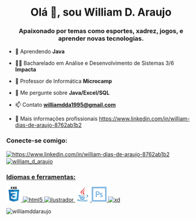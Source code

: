 <h1 align="center">Olá 👋, sou William D. Araujo</h1>
<h3 align="center">Apaixonado por temas como esportes, xadrez, jogos, e aprender novas tecnologias.</h3>

- 🔭 Aprendendo **Java**

- 👨‍💻 Bacharelado em  Análise e Desenvolvimento de Sistemas 3/6 **Impacta**

- 👯 Professor de Informática **Microcamp**

- 💬 Me pergunte sobre **Java/Excel/SQL**

- 📫 Contato **williamdda1995@gmail.com**

- 📄 Mais informações profissionais https://www.linkedin.com/in/william-dias-de-araujo-8762ab1b2

<h3 align="left">Conecte-se comigo:</h3>
<p align="left">
<a href="https://linkedin.com/in/https ://www.linkedin.com/in/william-dias-de-araujo-8762ab1b2" target="blank"><img align="center" src="https://cdn-icons-png.flaticon.com/256/174/174857.png" alt="https://www.linkedin.com/in/william-dias-de-araujo-8762ab1b2" height="30" width="40" /></a>
<a href="https://instagram.com/william_d_araujo" target="blank"><img align="center" src="https://cdn.icon-icons.com/icons2/2715/PNG/512/instagram_logo_icon_172387.png" alt="william_d_araujo" height="30" width="40" /></ a>
</p>

<h3 align="left">Idiomas e ferramentas:</h3>
<p align="left"> <a href="https://www.w3schools.com/css/" target= "_blank" rel="noreferrer"> <img src="https://raw.githubusercontent.com/devicons/devicon/master/icons/css3/css3-original-wordmark.svg" alt="css3" width=" 40" height="40"/> </a> <a href="https://www.w3.org/html/" target="_blank" rel="noreferrer"> <img src="https://cdn-icons-png.flaticon.com/512/919/919827.png" alt="html5" width="40" height="40"/> </a> <a href= "https://www.adobe.com/in/products/illustrator.html" target="_blank" rel="noreferrer"> <img src="https://cdn-icons-png.flaticon.com/512/2496/2496687.png" alt="ilustrador" width="40" height="40"/> </a> <a href="https://www.java.com" target="_blank" rel="noreferrer "> <img src="https://raw.githubusercontent.com/devicons/devicon/master/icons/java/java-original.svg" alt="java" width="40" height="40"/> </a> <a href="https://www. photoshop.com/en" target="_blank" rel="noreferrer"> <img src="https://raw.githubusercontent.com/devicons/devicon/master/icons/photoshop/photoshop-line.svg" alt= "photoshop" width="40" height="40"/> </a> <a href="https://www.adobe.com/products/xd.html" target="_blank" rel="noreferrer" > <img src="https://cdn.worldvectorlogo.com/logos/adobe-xd.svg" alt="xd" width="40" height="40"/> </a> </p>

<p><img align="left" src="https://github-readme-stats.vercel.app/api/top-langs?username=williamddaraujo&show_icons=true&locale=en&layout=compact" alt="williamddaraujo" /> </p>




<!---
- 👋 Hi, I’m William
- 👀 I’m interested in ...
- 🌱 I’m currently learning ...
- 💞️ I’m looking to collaborate on ...
- 📫 How to reach me ...

<!---
williamddaraujo/williamddaraujo is a ✨ special ✨ repository because its `README.md` (this file) appears on your GitHub profile.
You can click the Preview link to take a look at your changes.
--->
